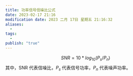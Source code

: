 ```yaml
---
title: 功率信号信噪比公式
date: 2023-02-17 21:16
modification date: 2023 二月 17日 星期五 21:16:32
aliases:
  - 
tags:
  - 
publish: "true"
---
```


$$
SNR = 10 * log_{10} (P_{s}/P_{n})
$$
其中，SNR 代表信噪比，$P_{s}$ 代表信号功率，$P_{n}$ 代表噪声功率。
